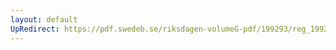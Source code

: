 ```yaml
---
layout: default
UpRedirect: https://pdf.swedeb.se/riksdagen-volumeG-pdf/199293/reg_199293/reg_199293_0445.pdf
---
```

